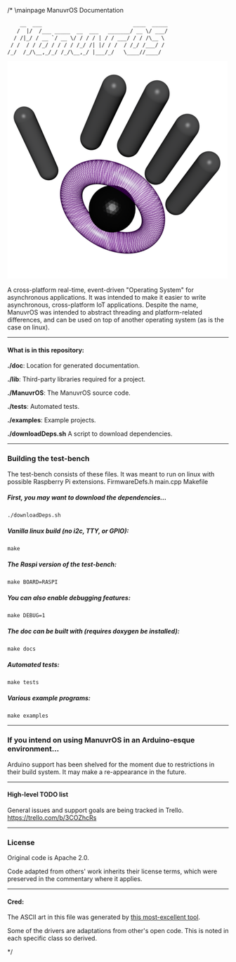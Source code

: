 /* \mainpage ManuvrOS Documentation

        __  ___                             ____  _____
       /  |/  /___ _____  __  ___   _______/ __ \/ ___/
      / /|_/ / __ `/ __ \/ / / / | / / ___/ / / /\__ \  
     / /  / / /_/ / / / / /_/ /| |/ / /  / /_/ /___/ /  
    /_/  /_/\__,_/_/ /_/\__,_/ |___/_/   \____//____/   


![ManuvrOS](doc/3d-logo.png)

A cross-platform real-time, event-driven "Operating System" for asynchronous applications. It was intended to make it easier to write asynchronous, cross-platform IoT applications. Despite the name, ManuvrOS was intended to abstract threading and platform-related differences, and can be used on top of another operating system (as is the case on linux).

----------------------
#### What is in this repository:
**./doc**:  Location for generated documentation.

**./lib**:  Third-party libraries required for a project.

**./ManuvrOS**:  The ManuvrOS source code.

**./tests**:  Automated tests.

**./examples**:  Example projects.

**./downloadDeps.sh**   A script to download dependencies.


----------------------
### Building the test-bench
The test-bench consists of these files. It was meant to run on linux with possible Raspberry Pi extensions.
    FirmwareDefs.h
    main.cpp
    Makefile

##### First, you may want to download the dependencies...

    ./downloadDeps.sh


##### Vanilla linux build (no i2c, TTY, or GPIO):

    make

##### The Raspi version of the test-bench:

    make BOARD=RASPI

##### You can also enable debugging features:

    make DEBUG=1

##### The doc can be built with (requires doxygen be installed):

    make docs

##### Automated tests:

    make tests

##### Various example programs:

    make examples


----------------------
### If you intend on using ManuvrOS in an Arduino-esque environment...
Arduino support has been shelved for the moment due to restrictions in their build system. It may make a re-appearance in the future.


----------------------
#### High-level TODO list
General issues and support goals are being tracked in Trello.
https://trello.com/b/3COZhcRs


----------------------
### License
Original code is Apache 2.0.

Code adapted from others' work inherits their license terms, which were preserved in the commentary where it applies.

----------------------
#### Cred:
The ASCII art in this file was generated by [this most-excellent tool](http://patorjk.com/software/taag).

Some of the drivers are adaptations from other's open code. This is noted in each specific class so derived.

*/
